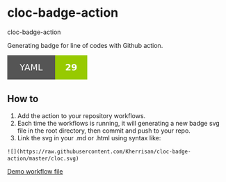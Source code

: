 # cloc-badge-action
cloc-badge-action

Generating badge for line of codes with Github action.

![](https://raw.githubusercontent.com/Kherrisan/cloc-badge-action/master/cloc.svg)

## How to

1. Add the action to your repository workflows.
2. Each time the workflows is running, it will generating a new badge svg file in the root directory, then commit and push to your repo.
3. Link the svg in your .md or .html using syntax like:

```
![](https://raw.githubusercontent.com/Kherrisan/cloc-badge-action/master/cloc.svg)
```

[Demo workflow file](https://github.com/Kherrisan/cloc-badge-action/blob/master/.github/workflows/blank.yml)